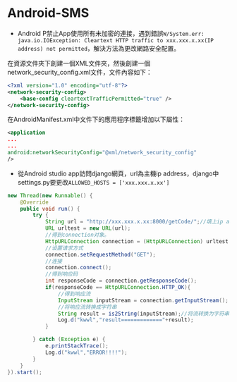 # Android-SMS

* Android P禁止App使用所有未加密的連接，遇到錯誤`W/System.err: java.io.IOException: Cleartext HTTP traffic to xxx.xxx.x.xx(IP address) not permitted`，解決方法為更改網路安全配置。        
        
在資源文件夾下創建一個XML文件夾，然後創建一個network_security_config.xml文件，文件內容如下：        
```xml
<?xml version="1.0" encoding="utf-8"?>
<network-security-config>
    <base-config cleartextTrafficPermitted="true" />
</network-security-config>
```        
        
在AndroidManifest.xml中文件下的應用程序標籤增加以下屬性：        
```xml
<application
...
...
android:networkSecurityConfig="@xml/network_security_config"
/>
```        
        
        
* 從Android studio app訪問django網頁，url為主機ip address，django中settings.py要更改`ALLOWED_HOSTS = ['xxx.xxx.x.xx']`        
```java
new Thread(new Runnable() {
    @Override
    public void run() {
        try {
            String url = "http://xxx.xxx.x.xx:8000/getCode/";//填上ip address
            URL urltest = new URL(url);
            //得到connection对象。
            HttpURLConnection connection = (HttpURLConnection) urltest.openConnection();
            //设置请求方式
            connection.setRequestMethod("GET");
            //连接
            connection.connect();
            //得到响应码
            int responseCode = connection.getResponseCode();
            if(responseCode == HttpURLConnection.HTTP_OK){
                //得到响应流
                InputStream inputStream = connection.getInputStream();
                //将响应流转换成字符串
                String result = is2String(inputStream);//将流转换为字符串。
                Log.d("kwwl","result============="+result);
            }

        } catch (Exception e) {
            e.printStackTrace();
            Log.d("kwwl","ERROR!!!!");
        }
    }
}).start();
```
